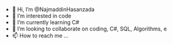 - 👋 Hi, I’m @NajmaddinHasanzada
- 👀 I’m interested in code
- 🌱 I’m currently learning C#
- 💞️ I’m looking to collaborate on coding, C#, SQL, Algorithms, e
- 📫 How to reach me ...

<!---
NajmaddinHasanzada/NajmaddinHasanzada is a ✨ special ✨ repository because its `README.md` (this file) appears on your GitHub profile.
You can click the Preview link to take a look at your changes.
--->
